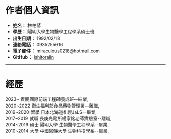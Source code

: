 # 作者個人資訊

- **姓名：** 林柏諺
- **學歷：** 陽明大學生物醫學工程學系碩士班
- **出生日期：** 1992/02/18
- **連絡電話：** 0935255616
- **電子郵件：** miraculous0218@hotmail.com
- **GitHub：** [ishitoralin](https://github.com/ishitoralin)
---------------------------------------------------------------

# 經歷
2023~     資展國際前端工程師養成班--結業,  
2020~2022 衛生福利部食品藥物管理署--離職,  
2019~2020 留學  日本北海道札幌JaLS--畢業,  
2017~2019 就職  長庚光電所楊家銘老師實驗室--離職,  
2014~2016 碩士  陽明大學 生物醫學工程學系--畢業,  
2010~2014 大學  中國醫藥大學 生物科技學系--畢業,  

